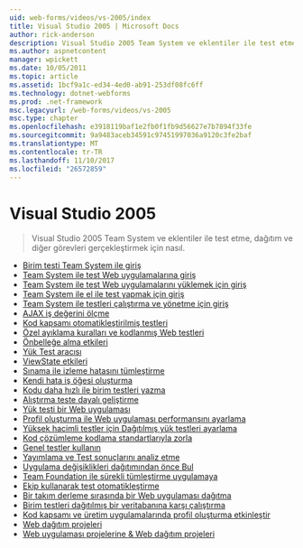 ```yaml
---
uid: web-forms/videos/vs-2005/index
title: Visual Studio 2005 | Microsoft Docs
author: rick-anderson
description: Visual Studio 2005 Team System ve eklentiler ile test etme, dağıtım ve diğer görevleri gerçekleştirmek için nasıl.
ms.author: aspnetcontent
manager: wpickett
ms.date: 10/05/2011
ms.topic: article
ms.assetid: 1bcf9a1c-ed34-4ed0-ab91-253df08fc6ff
ms.technology: dotnet-webforms
ms.prod: .net-framework
msc.legacyurl: /web-forms/videos/vs-2005
msc.type: chapter
ms.openlocfilehash: e3918119baf1e2fb0f1fb9d56627e7b7894f33fe
ms.sourcegitcommit: 9a9483aceb34591c97451997036a9120c3fe2baf
ms.translationtype: MT
ms.contentlocale: tr-TR
ms.lasthandoff: 11/10/2017
ms.locfileid: "26572859"
---
```

<a name="visual-studio-2005"></a>Visual Studio 2005
====================
> Visual Studio 2005 Team System ve eklentiler ile test etme, dağıtım ve diğer görevleri gerçekleştirmek için nasıl.


- [Birim testi Team System ile giriş](introduction-to-unit-testing-with-team-system.md)
- [Team System ile test Web uygulamalarına giriş](introduction-to-testing-web-applications-with-team-system.md)
- [Team System ile test Web uygulamalarını yüklemek için giriş](introduction-to-load-testing-web-applications-with-team-system.md)
- [Team System ile el ile test yapmak için giriş](introduction-to-manual-testing-with-team-system.md)
- [Team System ile testleri çalıştırma ve yönetme için giriş](introduction-to-managing-and-running-tests-with-team-system.md)
- [AJAX iş değerini ölçme](measuring-the-business-value-of-ajax.md)
- [Kod kapsamı otomatikleştirilmiş testleri](code-coverage-of-automated-tests.md)
- [Özel ayıklama kuralları ve kodlanmış Web testleri](custom-extraction-rules-and-coded-web-tests.md)
- [Önbelleğe alma etkileri](the-effects-of-caching.md)
- [Yük Test aracısı](using-the-load-test-agent.md)
- [ViewState etkileri](the-effects-of-viewstate.md)
- [Sınama ile izleme hatasını tümleştirme](how-do-i-integrate-defect-tracking-with-testing.md)
- [Kendi hata iş öğesi oluşturma](how-do-i-create-my-own-bug-work-item.md)
- [Kodu daha hızlı ile birim testleri yazma](how-do-i-write-code-more-quickly-with-unit-tests.md)
- [Alıştırma teste dayalı geliştirme](how-do-i-practice-test-driven-development.md)
- [Yük testi bir Web uygulaması](how-do-i-load-test-a-web-application.md)
- [Profil oluşturma ile Web uygulaması performansını ayarlama](how-do-i-tune-web-application-performance-with-profiling.md)
- [Yüksek hacimli testler için Dağıtılmış yük testleri ayarlama](how-do-i-set-up-distributed-load-testing-for-high-volume-tests.md)
- [Kod çözümleme kodlama standartlarıyla zorla](how-do-i-enforce-coding-standards-with-code-analysis.md)
- [Genel testler kullanın](how-do-i-use-generic-tests.md)
- [Yayımlama ve Test sonuçlarını analiz etme](how-do-i-publish-and-analyze-test-results.md)
- [Uygulama değişiklikleri dağıtımından önce Bul](how-do-i-discover-application-changes-prior-to-deployment.md)
- [Team Foundation ile sürekli tümleştirme uygulamaya](how-do-i-implement-continuous-integration-with-team-foundation.md)
- [Ekip kullanarak test otomatikleştirme](how-do-i-automate-testing-using-team-build.md)
- [Bir takım derleme sırasında bir Web uygulaması dağıtma](how-do-i-deploy-a-web-application-during-a-team-build.md)
- [Birim testleri dağıtılmış bir veritabanına karşı çalıştırma](how-do-i-run-unit-tests-against-a-deployed-database.md)
- [Kod kapsamı ve üretim uygulamalarında profil oluşturma etkinleştir](how-do-i-enable-code-coverage-and-profiling-in-production-applications.md)
- [Web dağıtım projeleri](web-deployment-projects.md)
- [Web uygulaması projelerine & Web dağıtım projeleri](web-application-projects-web-deployment-projects.md)
